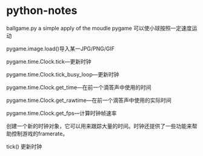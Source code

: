 # python-notes
ballgame.py
a simple apply of the moudle pygame
可以使小球按照一定速度运动

pygame.image.load()导入某一JPG/PNG/GIF

pygame.time.Clock.tick—更新时钟

pygame.time.Clock.tick_busy_loop—更新时钟

pygame.time.Clock.get_time—在前一个滴答声中使用的时间

pygame.time.Clock.get_rawtime—在前一个滴答声中使用的实际时间

pygame.time.Clock.get_fps—计算时钟帧速率

创建一个新的时钟对象，它可以用来跟踪大量的时间。时钟还提供了一些功能来帮助控制游戏的framerate。

tick() 更新时钟
